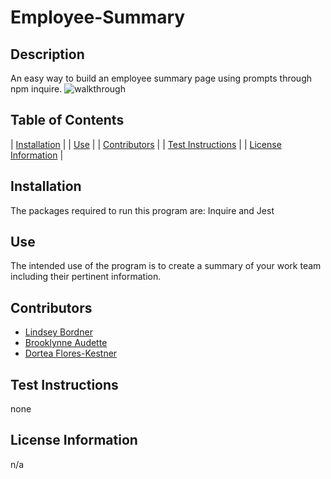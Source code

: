 # Employee-Summary

  ## Description
  An easy way to build an employee summary page using prompts through npm inquire.
  ![walkthrough](./assets/walkthrough.gif)

  ## Table of Contents
  
  | [Installation](#installation) |
  | [Use](#use) |
  | [Contributors](#contributors) |
  | [Test Instructions](#test-instructions) |
  | [License Information](#license-information) |
    
  ## Installation
  The packages required to run this program are: Inquire and Jest
  
  ## Use
  The intended use of the program is to create a summary of your work team including their pertinent information.
  
  ## Contributors
  - [Lindsey Bordner](https://github.com/LindseyM20)
  - [Brooklynne Audette](https://github.com/B-Audette)
  - [Dortea Flores-Kestner](https://github.com/dfkestner)
  
  ## Test Instructions
  none
  
  ## License Information
  n/a

  